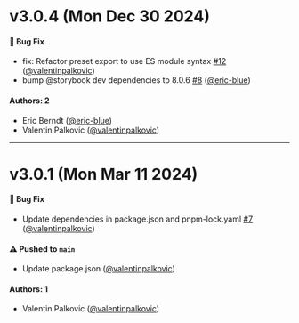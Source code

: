 # v3.0.4 (Mon Dec 30 2024)

#### 🐛 Bug Fix

- fix: Refactor preset export to use ES module syntax [#12](https://github.com/storybookjs/addon-webpack5-compiler-babel/pull/12) ([@valentinpalkovic](https://github.com/valentinpalkovic))
- bump @storybook dev dependencies to 8.0.6 [#8](https://github.com/storybookjs/addon-webpack5-compiler-babel/pull/8) ([@eric-blue](https://github.com/eric-blue))

#### Authors: 2

- Eric Berndt ([@eric-blue](https://github.com/eric-blue))
- Valentin Palkovic ([@valentinpalkovic](https://github.com/valentinpalkovic))

---

# v3.0.1 (Mon Mar 11 2024)

#### 🐛 Bug Fix

- Update dependencies in package.json and pnpm-lock.yaml [#7](https://github.com/storybookjs/addon-webpack5-compiler-babel/pull/7) ([@valentinpalkovic](https://github.com/valentinpalkovic))

#### ⚠️ Pushed to `main`

- Update package.json ([@valentinpalkovic](https://github.com/valentinpalkovic))

#### Authors: 1

- Valentin Palkovic ([@valentinpalkovic](https://github.com/valentinpalkovic))
